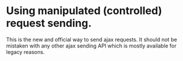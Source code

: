 # Using manipulated (controlled) request sending.

This is the new and official way to send ajax requests. It should not be mistaken with any other ajax sending API which is mostly available for legacy reasons.